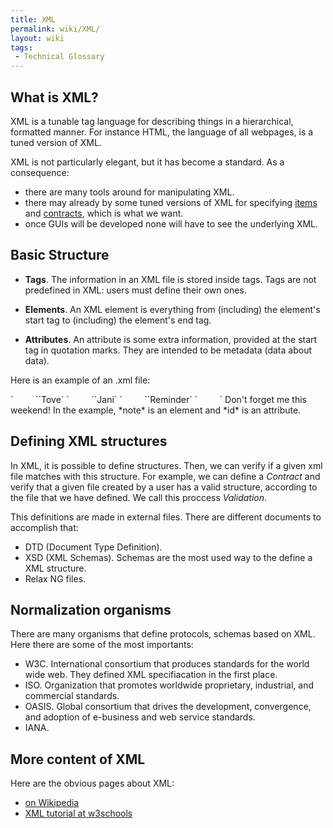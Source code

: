```yaml
---
title: XML
permalink: wiki/XML/
layout: wiki
tags:
 - Technical Glossary
---
```


What is XML?
------------

XML is a tunable tag language for describing things in a hierarchical,
formatted manner. For instance HTML, the language of all webpages, is a
tuned version of XML.

XML is not particularly elegant, but it has become a standard. As a
consequence:

-   there are many tools around for manipulating XML.
-   there may already by some tuned versions of XML for specifying
    [items](/wiki/Items_Specification "wikilink") and
    [contracts](/wiki/Contracts_Specification "wikilink"), which is what
    we want.
-   once GUIs will be developed none will have to see the
    underlying XML.

Basic Structure
---------------

-   **Tags**. The information in an XML file is stored inside tags. Tags
    are not predefined in XML: users must define their own ones.

<!-- -->

-   **Elements**. An XML element is everything from (including) the
    element's start tag to (including) the element's end tag.

<!-- -->

-   **Attributes**. An attribute is some extra information, provided at
    the start tag in quotation marks. They are intended to be metadata
    (data about data).

Here is an example of an .xml file:

<?xml version="1.0" encoding="ISO-8859-1"?>
<note id=“1245”>
`         `<to>`Tove`</to>  
`         `<from>`Jani`</from>  
`         `<heading>`Reminder`</heading>  
`         `

<body>
Don't forget me this weekend!

</body>
</note>
In the example, *note* is an element and *id* is an attribute.

Defining XML structures
-----------------------

In XML, it is possible to define structures. Then, we can verify if a
given xml file matches with this structure. For example, we can define a
*Contract* and verify that a given file created by a user has a valid
structure, according to the file that we have defined. We call this
proccess *Validation*.

This definitions are made in external files. There are different
documents to accomplish that:

-   DTD (Document Type Definition).
-   XSD (XML Schemas). Schemas are the most used way to the define a
    XML structure.
-   Relax NG files.

Normalization organisms
-----------------------

There are many organisms that define protocols, schemas based on XML.
Here there are some of the most importants:

-   W3C. International consortium that produces standards for the world
    wide web. They defined XML specifiacation in the first place.
-   ISO. Organization that promotes worldwide proprietary, industrial,
    and commercial standards.
-   OASIS. Global consortium that drives the development, convergence,
    and adoption of e-business and web service standards.
-   IANA.

More content of XML
-------------------

Here are the obvious pages about XML:

-   [on Wikipedia](http://en.wikipedia.org/wiki/XML%7CXML)
-   [XML tutorial at w3schools](http://www.w3schools.com/xml/)

